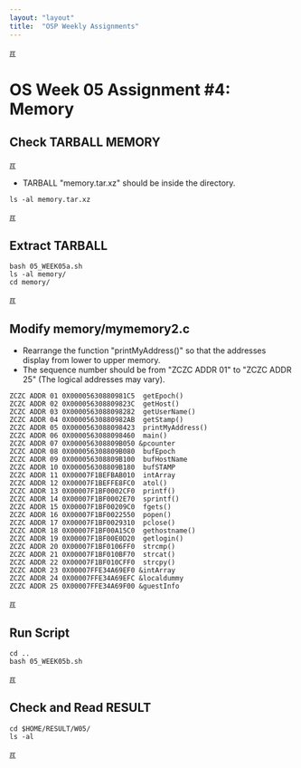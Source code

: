 ```yaml
---
layout: "layout"
title:  "OSP Weekly Assignments"
---
```


[&#x213C;](#idxXXX)<br id="idx000">

# OS Week 05 Assignment #4: Memory
## Check TARBALL MEMORY 

[&#x213C;](#endofpage)<br id="idx00">

* TARBALL "memory.tar.xz" should be inside the directory.

```
ls -al memory.tar.xz

```

[&#x213C;](#)<br id="idx002">
## Extract TARBALL

```
bash 05_WEEK05a.sh
ls -al memory/
cd memory/

```

[&#x213C;](#)<br id="idx003">
## Modify memory/mymemory2.c

* Rearrange the function "printMyAddress()" so that the addresses display from lower to upper memory.
* The sequence number should be from "ZCZC ADDR 01" to "ZCZC ADDR 25"
  (The logical addresses may vary).

```
ZCZC ADDR 01 0X00005630880981C5  getEpoch()
ZCZC ADDR 02 0X000056308809823C  getHost()
ZCZC ADDR 03 0X0000563088098282  getUserName()
ZCZC ADDR 04 0X00005630880982AB  getStamp()
ZCZC ADDR 05 0X0000563088098423  printMyAddress()
ZCZC ADDR 06 0X0000563088098460  main()
ZCZC ADDR 07 0X000056308809B050 &pcounter
ZCZC ADDR 08 0X000056308809B080  bufEpoch
ZCZC ADDR 09 0X000056308809B100  bufHostName
ZCZC ADDR 10 0X000056308809B180  bufSTAMP
ZCZC ADDR 11 0X00007F1BEFBAB010  intArray
ZCZC ADDR 12 0X00007F1BEFFE8FC0  atol()
ZCZC ADDR 13 0X00007F1BF0002CF0  printf()
ZCZC ADDR 14 0X00007F1BF0002E70  sprintf()
ZCZC ADDR 15 0X00007F1BF00209C0  fgets()
ZCZC ADDR 16 0X00007F1BF0022550  popen()
ZCZC ADDR 17 0X00007F1BF0029310  pclose()
ZCZC ADDR 18 0X00007F1BF00A15C0  gethostname()
ZCZC ADDR 19 0X00007F1BF00E0D20  getlogin()
ZCZC ADDR 20 0X00007F1BF0106FF0  strcmp()
ZCZC ADDR 21 0X00007F1BF010BF70  strcat()
ZCZC ADDR 22 0X00007F1BF010CFF0  strcpy()
ZCZC ADDR 23 0X00007FFE34A69EF0 &intArray
ZCZC ADDR 24 0X00007FFE34A69EFC &localdummy
ZCZC ADDR 25 0X00007FFE34A69F00 &guestInfo

```

[&#x213C;](#)<br id="idx004">
## Run Script
```
cd ..
bash 05_WEEK05b.sh

```

[&#x213C;](#)<br id="idx005">
## Check and Read RESULT
```
cd $HOME/RESULT/W05/
ls -al

```

[&#x213C;](#)<br id="idxXXX">
<br>

